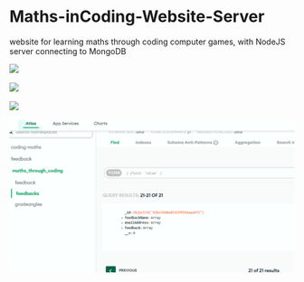 # Maths-inCoding-Website-Server
website for learning maths through coding computer games, with NodeJS server connecting to MongoDB


![](https://github.com/tobyStone/Maths-inCoding-Website-Server/blob/main/feedback%20form.gif)




![](https://github.com/tobyStone/Maths-inCoding-Website-Server/blob/main/feedback%20form.gif)



![](https://github.com/tobyStone/Maths-inCoding-Website-Server/blob/main/feedback%20form.gif)



![](https://github.com/tobyStone/Maths-inCoding-Website-Server/blob/main/feedback%20to%20mongodb.gif)

